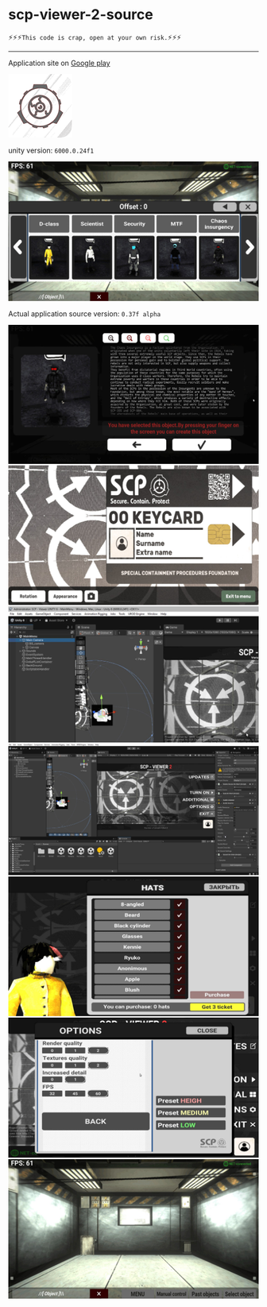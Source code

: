 # scp-viewer-2-source
:zap::zap::zap:```This code is crap, open at your own risk.```:zap::zap::zap:

-------------------------------------
Application site on [Google play](https://play.google.com/store/apps/details?id=com.URODEngine.SCPViewer2&hl=ru)

![icon](readme-resources/ico.png)

unity version: ``` 6000.0.24f1 ```

![scr1](readme-resources/scr(1).jpg)

Actual application source version: ``` 0.37f alpha ```

![scr2](readme-resources/scr(2).jpg)
![scr2](readme-resources/scr(3).jpg)
![scr2](readme-resources/scr(4).jpg)
![scr2](readme-resources/scr(5).jpg)
![scr2](readme-resources/scr(6).jpg)
![scr2](readme-resources/scr(7).jpg)
![scr2](readme-resources/scr(8).jpg)

